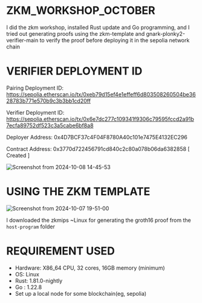 # ZKM_WORKSHOP_OCTOBER
I did the zkm workshop, installed Rust update and Go programming, and I tried out generating proofs using the zkm-template and gnark-plonky2-verifier-main to verify the proof before deploying it in the sepolia network chain

# VERIFIER DEPLOYMENT ID
Pairing Deployment ID: https://sepolia.etherscan.io/tx/0xeb79d15ef4e1effeff6d803508260504be3628783b771e570b9c3b3bb1cd20ff

Verifier Deployment ID: https://sepolia.etherscan.io/tx/0x6e7dc277c109341f9306c79595fccd2a91b7ecfa89752df523c3a5cabe6bf8a8

Deployer Address: 0x4D7BCF37c4F04F8780A40c101e7475E4132EC296

Contract Address:  0x3770d722456791cd840c2c80a078b06da6382858 [ Created ] 


![Screenshot from 2024-10-08 14-45-53](https://github.com/user-attachments/assets/191c0a14-312c-4378-a58c-daa299aea90a)


# USING THE ZKM TEMPLATE 
![Screenshot from 2024-10-07 19-51-00](https://github.com/user-attachments/assets/87b2d31e-85fc-47a2-b4ec-979a58aa29bf)

I downloaded the zkmips ~Linux for generating the  groth16 proof from the `host-program` folder

# REQUIREMENT USED
- Hardware: X86_64 CPU, 32 cores, 16GB memory (minimum)
- OS: Linux
- Rust: 1.81.0-nightly
- Go : 1.22.8
- Set up a local node for some blockchain(eg, sepolia)
